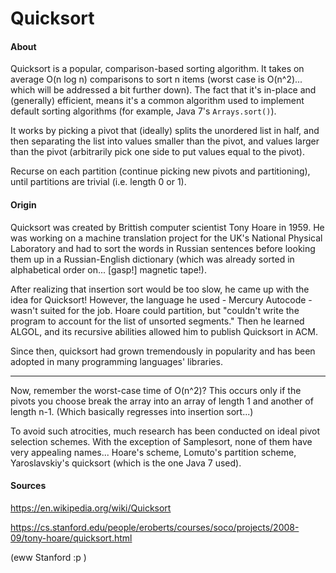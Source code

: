 # Quicksort

#### About

Quicksort is a popular, comparison-based sorting algorithm. It takes on average O(n log n) comparisons to sort n items (worst case is O(n^2)... which will be addressed a bit further down). The fact that it's in-place and (generally) efficient, means it's a common algorithm used to implement default sorting algorithms (for example, Java 7's `Arrays.sort()`). 

It works by picking a pivot that (ideally) splits the unordered list in half, and then separating the list into values smaller than the pivot, and values larger than the pivot (arbitrarily pick one side to put values equal to the pivot). 

Recurse on each partition (continue picking new pivots and partitioning), until partitions are trivial (i.e. length 0 or 1).


#### Origin

Quicksort was created by Brittish computer scientist Tony Hoare in 1959. He was working on a machine translation project for the UK's National Physical Laboratory and had to sort the words in Russian sentences before looking them up in a Russian-English dictionary (which was already sorted in alphabetical order on... [gasp!] magnetic tape!).

After realizing that insertion sort would be too slow, he came up with the idea for Quicksort! However, the language he used - Mercury Autocode - wasn't suited for the job. Hoare could partition, but "couldn't write the program to account for the list of unsorted segments." Then he learned ALGOL, and its recursive abilities allowed him to publish Quicksort in ACM. 

Since then, quicksort had grown tremendously in popularity and has been adopted in many programming languages' libraries. 

---

Now, remember the worst-case time of O(n^2)? This occurs only if the pivots you choose break the array into an array of length 1 and another of length n-1. (Which basically regresses into insertion sort...) 

To avoid such atrocities, much research has been conducted on ideal pivot selection schemes. With the exception of Samplesort, none of them have very appealing names... Hoare's scheme, Lomuto's partition scheme, Yaroslavskiy's quicksort (which is the one Java 7 used).


#### Sources

https://en.wikipedia.org/wiki/Quicksort

https://cs.stanford.edu/people/eroberts/courses/soco/projects/2008-09/tony-hoare/quicksort.html

(eww Stanford :p )

